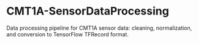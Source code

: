 # CMT1A-SensorDataProcessing
Data processing pipeline for CMT1A sensor data: cleaning, normalization, and conversion to TensorFlow TFRecord format.
